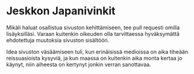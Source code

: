# Jeskkon Japanivinkit

Mikäli haluat osallistua sivuston kehittämiseen, tee pull requesti omilla lisäyksilläsi. Varaan kuitenkin oikeuden olla tarvittaessa hyväksymättä 
ehdotettuja muutoksia sivuston sisältöön.

Idea sivuston väsäämiseen tuli, kun erinäisissä medioissa on aika tiheään reissuasioista kysyviä, ja kun maassa on kuitenkin aika monta kertaa
jo käynyt, niin aiheesta on kertynyt jonkin verran sanottavaa.
